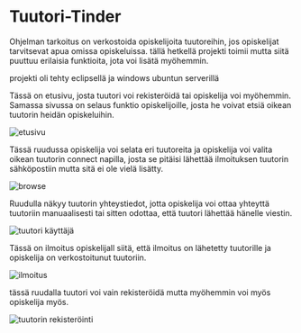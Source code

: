 # Tuutori-Tinder
Ohjelman tarkoitus on verkostoida opiskelijoita tuutoreihin, jos opiskelijat tarvitsevat apua omissa opiskeluissa. tällä hetkellä projekti toimii mutta siitä puuttuu erilaisia funktioita, jota voi lisätä myöhemmin.

projekti oli tehty eclipsellä ja windows ubuntun serverillä 

Tässä on etusivu, josta tuutori voi rekisteröidä tai opiskelija voi myöhemmin. Samassa sivussa on selaus funktio opiskelijoille, josta he voivat etsiä oikean tuutorin heidän opiskeluihin.

![etusivu](https://user-images.githubusercontent.com/16836684/154838160-4d3590e5-aef7-4b91-a795-201ee850eab3.JPG)

Tässä ruudussa opiskelija voi selata eri tuutoreita ja opiskelija voi valita oikean tuutorin connect napilla, josta se pitäisi lähettää ilmoituksen tuutorin sähköpostiin mutta sitä ei ole vielä lisätty. 

![browse](https://user-images.githubusercontent.com/16836684/154838336-b7a32f49-7e90-425d-9ed8-3a3ba953bb99.JPG)

Ruudulla näkyy tuutorin yhteystiedot, jotta opiskelija voi ottaa yhteyttä tuutoriin manuaalisesti tai sitten odottaa, että tuutori lähettää hänelle viestin. 

![tuutori käyttäjä](https://user-images.githubusercontent.com/16836684/154838322-86e9dde6-548d-446e-b01a-c3b0540c05a1.JPG)

Tässä on ilmoitus opiskelijall siitä, että ilmoitus on lähetetty tuutorille ja opiskelija on verkostoitunut tuutoriin.

![ilmoitus](https://user-images.githubusercontent.com/16836684/154838385-7e0598ee-59e5-41c3-8849-6adc07396449.JPG)

tässä ruudalla tuutori voi vain rekisteröidä mutta myöhemmin voi myös opiskelija myös.

![tuutorin rekisteröinti](https://user-images.githubusercontent.com/16836684/154838346-454fbf54-feb1-4df0-8392-9d294706fc1e.JPG)
